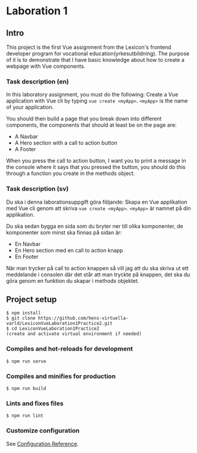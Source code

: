 # Laboration 1

## Intro

This project is the first Vue assignment from the Lexicon's frontend developer program for vocational education(yrkesutbildning). The purpose of it is to demonstrate that I have basic knowledge about how to create a webpage with Vue components.

### Task description (en)

In this laboratory assignment, you must do the following:
Create a Vue application with Vue cli by typing `vue create <myApp>`.
`<myApp>` is the name of your application.

You should then build a page that you break down into different components, the components that should at least be on the page are:

-   A Navbar
-   A Hero section with a call to action button
-   A Footer

When you press the call to action button, I want you to print a message in the console where it says that you pressed the button, you should do this through a function you create in the methods object.

### Task description (sv)

Du ska i denna laborationsuppgift göra följande:
Skapa en Vue applikation med Vue cli genom att skriva `vue create <myApp>`.
`<myApp>` är namnet på din applikation.

Du ska sedan bygga en sida som du bryter ner till olika komponenter, de komponenter som minst ska finnas på sidan är:

-   En Navbar
-   En Hero section med en call to action knapp
-   En Footer

När man trycker på call to action knappen så vill jag att du ska skriva ut ett meddelande i consolen där det står att man tryckte på knappen, det ska du göra genom en funktion du skapar i methods objektet.

## Project setup

```
$ npm install
$ git clone https://github.com/hens-virtuella-varld/LexiconVueLaboration1Practice2.git
$ cd LexiconVueLaboration1Practice2
(create and activate virtual environment if needed)

```

### Compiles and hot-reloads for development

```
$ npm run serve
```

### Compiles and minifies for production

```
$ npm run build
```

### Lints and fixes files

```
$ npm run lint
```

### Customize configuration

See [Configuration Reference](https://cli.vuejs.org/config/).
